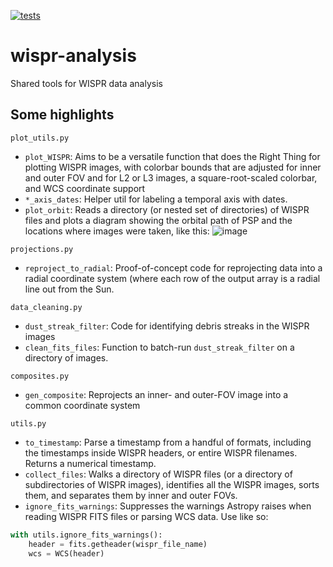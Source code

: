 [![tests](https://github.com/svank/wispr_analysis/actions/workflows/main.yml/badge.svg)](https://github.com/svank/wispr_analysis/actions/workflows/main.yml)

# wispr-analysis
Shared tools for WISPR data analysis

## Some highlights

`plot_utils.py`

- `plot_WISPR`: Aims to be a versatile function that does the Right Thing for plotting WISPR images, with colorbar bounds that are adjusted for inner and outer FOV and for L2 or L3 images, a square-root-scaled colorbar, and WCS coordinate support
- `*_axis_dates`: Helper util for labeling a temporal axis with dates.
- `plot_orbit`: Reads a directory (or nested set of directories) of WISPR files and plots a diagram showing the orbital path of PSP and the locations where images were taken, like this:
![image](https://user-images.githubusercontent.com/23462789/174193783-26a7360b-fa92-4a36-8306-b0564eae6aa5.png)


`projections.py`

- `reproject_to_radial`: Proof-of-concept code for reprojecting data into a radial coordinate system (where each row of the output array is a radial line out from the Sun.

`data_cleaning.py`

- `dust_streak_filter`: Code for identifying debris streaks in the WISPR images
- `clean_fits_files`: Function to batch-run `dust_streak_filter` on a directory of images.

`composites.py`

- `gen_composite`: Reprojects an inner- and outer-FOV image into a common coordinate system

`utils.py`

- `to_timestamp`: Parse a timestamp from a handful of formats, including the timestamps inside WISPR headers, or entire WISPR filenames. Returns a numerical timestamp.
- `collect_files`: Walks a directory of WISPR files (or a directory of subdirectories of WISPR images), identifies all the WISPR images, sorts them, and separates them by inner and outer FOVs.
- `ignore_fits_warnings`: Suppresses the warnings Astropy raises when reading WISPR FITS files or parsing WCS data. Use like so:
```python
with utils.ignore_fits_warnings():
    header = fits.getheader(wispr_file_name)
    wcs = WCS(header)
```
